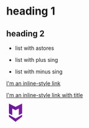 # heading 1
## heading 2
* list with astores
+ list with plus sing
- list with minus sing


[I'm an inline-style link](https://www.google.com)

[I'm an inline-style link with title](https://www.google.com "Google's Homepage")

![alt text](https://github.com/adam-p/markdown-here/raw/master/src/common/images/icon48.png "Logo Title Text 1")
